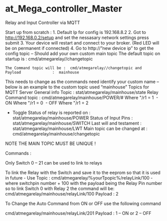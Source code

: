 # at_Mega_controller_Master
Relay and Input Controller via MQTT

Start up from scratch :
    1. Default Ip for config is 192.168.8.2
    2. Got to http://192.168.0.2/setup and set the nessasary network settings press submit 
    3. Your device will restart and connect to your broker. (Red LED will be on permanent if connected)
    4. Go to http://”new device ip” to get the config topic – Should add your own custom main topic 
	The default topic on startup is : cmd/atmegarelay//changetopic 

	The Command topic will be :  cmd/atmegarelay//changetopic and 	
	Payload 			 :  mainhouse

 This needs to change as the 	commands need identify your custom name – below is an example to the custom topic used 	“mainhouse”
Topics for MQTT Server 
General info Topic :
stat/atmegarelay/mainhouse/state
Relay Command topic :
cmd/atmegarelay/mainhouse/POWER/#
Where "/r1 = 1
 - ON
Where "/r1 = 0
 - OFF
Where "/r1 = 2
- Toggle
Status of relay is reported on :
stat/atmegarelay/mainhouse/POWER
Status of Input Pins :
stat/atmegarelay/mainhouse/SWITCH
Last will and testament :
stat/atmegarelay/mainhouse/LWT
Main topic can be changed at :
cmd/atmegarelay/mainhouse/changetopic

NOTE THE MAIN TOPIC MUST BE UNIQUE ! 

Commands : 

Only Switch 0 – 21 can be used to link to relays

To link the Relay with the Switch and save it to the eeprom so that it is used in future -
Use Topic : cmd/atmegarelay/%yourTpopic%/relayLink/100 -  where switchpin number + 100
with the payload being the Relay Pin number so to link Switch 0 with Relay 2 the command will be:
cmd/atmegarelay/mainhouse/relayLink/100 	 Payload : 2

To Change the Auto Command from ON or OFF use the following command 

cmd/atmegarelay/mainhouse/relayLink/201 	 Payload : 1 – ON or 2 – OFF 
